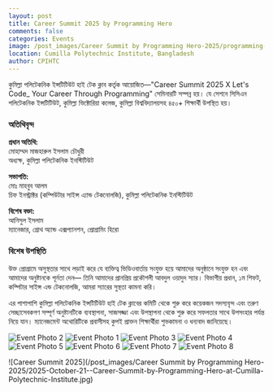 ```yaml
---
layout: post
title: Career Summit 2025 by Programming Hero 
comments: false
categories: Events
image: /post_images/Career Summit by Programming Hero-2025/programming-hero-X-CPIHTC.png
location: Cumilla Polytechnic Institute, Bangladesh
author: CPIHTC
---
```


কুমিল্লা পলিটেকনিক ইন্সটিটিউট হাই টেক ক্লাব কর্তৃক আয়োজিত—"Career Summit 2025 X Let's Code_ Your Career Through Programming" সেমিনারটি সম্পন্ন হয়। যে সেশনে সিসিএন পলিটেকনিক ইন্সটিটিউট, কুমিল্লা ভিক্টোরিয়া কলেজ, কুমিল্লা বিশ্ববিদ্যালয়সহ ৪৫০+ শিক্ষার্থী উপস্থিত হয়।

### অতিথিবৃন্দ

**প্রধান অতিথি:**  
মোহাম্মদ মাজহারুল ইসলাম চৌধুরী  
অধ্যক্ষ, কুমিল্লা পলিটেকনিক ইনস্টিটিউট

**সভাপতি:**  
মোঃ মাহবুব আলম  
চিফ ইনস্ট্রাক্টর (কম্পিউটার সাইন্স এ্যান্ড টেকনোলজি), কুমিল্লা পলিটেকনিক ইনস্টিটিউট

**বিশেষ বক্তা:**  
আনিসুল ইসলাম  
ম্যানেজার, গ্রোথ অ্যান্ড এক্সপ্যানশন, প্রোগ্রামিং হিরো

### বিশেষ উপস্থিতি

উক্ত প্রোগ্রামে অসুস্থতার সাথে লড়াই করে যে ব্যক্তিত্ব ভিডিওবার্তায় সংযুক্ত হয়ে আমাদের অনুষ্ঠানে সংযুক্ত হন এবং আমাদের অনুষ্টানকে পূর্নতা দেন— তিনি আমাদের প্রানপ্রিয় প্রকৌশলী আবদুল ওয়াদুদ স্যার। বিভাগীয় প্রধান, ১ম শিফট, কম্পিটার সাইন্স এন্ড টেকনোলজি, আমরা স্যারের সুস্থতা কামনা করি।

এর পাশাপাশি কুমিল্লা পলিটেকনিক ইন্সটিটিউট হাই টেক ক্লাবের কমিটি থেকে শুরু করে কয়েকজন সদস্যবৃন্দ এবং তরুণ সেচ্ছাসেবকগণ সম্পূর্ণ অনুষ্টানটিকে ব্যবস্থাপনা, সাজসজ্জা এবং উপস্থাপনা থেকে শুরু করে সফলতার সাথে উপসংহার পর্যন্ত নিয়ে যান। ম্যানেজমেন্ট অথোরিটিকে প্রবাসীসহ কুপই প্রাক্তন শিক্ষার্থীরা শুভকামনা ও ধন্যবাদ জানিয়েছে।





![Event Photo 2](https://i.postimg.cc/L5rVVchY/Career-Summit-by-Programming-Hero-at-Cumilla-Polytechnic-Institute-2.jpg)
![Event Photo 1](https://i.postimg.cc/yxwTTMWc/Career-Summit-by-Programming-Hero-at-Cumilla-Polytechnic-Institute-6.jpg)
![Event Photo 3](https://i.postimg.cc/Zn1LLG0r/Career-Summit-by-Programming-Hero-at-Cumilla-Polytechnic-Institute-7.jpg)
![Event Photo 4](https://i.postimg.cc/BbdCCrtP/Career-Summit-by-Programming-Hero-at-Cumilla-Polytechnic-Institute-3.jpg)
![Event Photo 5](https://i.postimg.cc/D0tcc9mr/Career-Summit-by-Programming-Hero-at-Cumilla-Polytechnic-Institute-8.jpg)
![Event Photo 6](https://i.postimg.cc/QCRqq2VW/Career-Summit-by-Programming-Hero-at-Cumilla-Polytechnic-Institute-4.jpg)
![Event Photo 7](https://i.postimg.cc/rsv99BzC/Career-Summit-by-Programming-Hero-at-Cumilla-Polytechnic-Institute-9.jpg)
![Event Photo 8](https://i.postimg.cc/T1Zcczhb/Career-Summit-by-Programming-Hero-at-Cumilla-Polytechnic-Institute-5.jpg)




![Career Summit 2025](/post_images/Career Summit by Programming Hero-2025/2025-October-21--Career-Summit-by-Programming-Hero-at-Cumilla-Polytechnic-Institute.jpg)